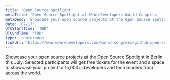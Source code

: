 ```yaml
---
title: 'Open Source Spotlight'
metaTitle: 'Open Source Spotlight at WeAreDevelopers World Congress'
metaDesc: 'Showcase your open source projects at the Open Source Spotlight in Berlin this July. Selected participants will get free tickets for the event and a space to showcase your project to 15,000+ developers and tech leaders from across the world.'
date: '07/17'
UTCStartTime: 'TBD'
UTCEndTime: 'TBD'
type: 'conference'
linkUrl: 'https://www.wearedevelopers.com/world-congress/github-open-source-spotlight'
---
```

Showcase your open source projects at the Open Source Spotlight in Berlin this July. Selected participants will get free tickets for the event and a space to showcase your project to 15,000+ developers and tech leaders from across the world.